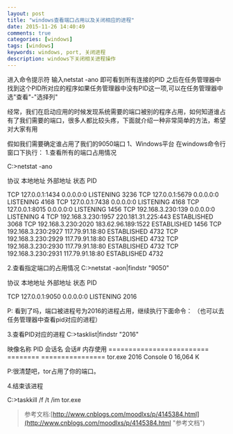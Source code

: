 ```yaml
---
layout: post
title: "windows查看端口占用以及关闭相应的进程"
date: 2015-11-26 14:40:49
comments: true
categories: [windows]
tags: [windows]
keywords: windows, port, 关闭进程
description: windows下关闭相关进程操作
---
```




进入命令提示符 输入netstat -ano 即可看到所有连接的PID 之后在任务管理器中找到这个PID所对应的程序如果任务管理器中没有PID这一项,可以在任务管理器中选"查看"-"选择列" 

经常，我们在启动应用的时候发现系统需要的端口被别的程序占用，如何知道谁占有了我们需要的端口，很多人都比较头疼，下面就介绍一种非常简单的方法，希望对大家有用 

<!--more-->

假如我们需要确定谁占用了我们的9050端口 
1、Windows平台 
在windows命令行窗口下执行： 
1.查看所有的端口占用情况

C:\>netstat -ano

  协议    本地地址                     外部地址               状态                   PID

  TCP    127.0.0.1:1434         0.0.0.0:0              LISTENING       3236
  TCP    127.0.0.1:5679         0.0.0.0:0              LISTENING       4168
  TCP    127.0.0.1:7438         0.0.0.0:0              LISTENING       4168
  TCP    127.0.0.1:8015         0.0.0.0:0              LISTENING       1456
  TCP    192.168.3.230:139      0.0.0.0:0              LISTENING       4
  TCP    192.168.3.230:1957     220.181.31.225:443     ESTABLISHED     3068
  TCP    192.168.3.230:2020     183.62.96.189:1522     ESTABLISHED     1456
  TCP    192.168.3.230:2927     117.79.91.18:80        ESTABLISHED     4732
  TCP    192.168.3.230:2929     117.79.91.18:80        ESTABLISHED     4732
  TCP    192.168.3.230:2930     117.79.91.18:80        ESTABLISHED     4732
  TCP    192.168.3.230:2931     117.79.91.18:80        ESTABLISHED     4732

 

2.查看指定端口的占用情况
C:\>netstat -aon|findstr "9050"

  协议    本地地址                     外部地址               状态                   PID

  TCP    127.0.0.1:9050         0.0.0.0:0              LISTENING       2016

P: 看到了吗，端口被进程号为2016的进程占用，继续执行下面命令： （也可以去任务管理器中查看pid对应的进程）

3.查看PID对应的进程
C:\>tasklist|findstr "2016"

 映像名称                       PID 会话名              会话#       内存使用
 ========================= ======== ================
  tor.exe                     2016 Console                 0     16,064 K 

P:很清楚吧，tor占用了你的端口。

 

4.结束该进程

C:\>taskkill /f /t /im tor.exe


> 参考文档:[http://www.cnblogs.com/moodlxs/p/4145384.html](http://www.cnblogs.com/moodlxs/p/4145384.html "参考文档")